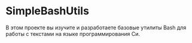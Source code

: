 # SimpleBashUtils
В этом проекте вы изучите и разработаете базовые утилиты Bash для работы с текстами на языке программирования Си.
